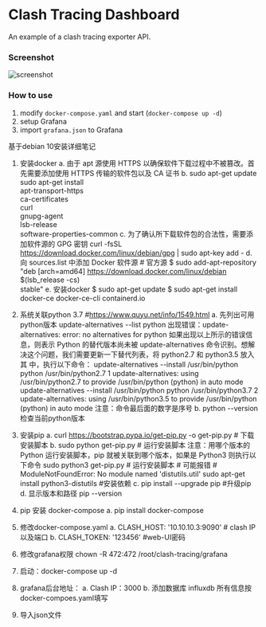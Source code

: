 # Clash Tracing Dashboard

An example of a clash tracing exporter API.

### Screenshot

![screenshot](./screenshot/screenshot.jpg)

### How to use

1. modify `docker-compose.yaml` and start (`docker-compose up -d`)
2. setup Grafana
3. import `grafana.json` to Grafana


基于debian 10安装详细笔记
1. 安装docker
 	a. 由于 apt 源使用 HTTPS 以确保软件下载过程中不被篡改。首先需要添加使用 HTTPS 传输的软件包以及 CA 证书
	b. sudo apt-get update
		sudo apt-get install \
		apt-transport-https \
		ca-certificates \
		curl \
		gnupg-agent \
		lsb-release \
		software-properties-common
	c. 为了确认所下载软件包的合法性，需要添加软件源的 GPG 密钥
	      	curl -fsSL https://download.docker.com/linux/debian/gpg | sudo apt-key add -
	d. 向 sources.list 中添加 Docker 软件源
		# 官方源
		$ sudo add-apt-repository \
		     "deb [arch=amd64] https://download.docker.com/linux/debian \
		     $(lsb_release -cs) \
		     stable"
		e. 安装docker
		$ sudo apt-get update
		$ sudo apt-get install docker-ce docker-ce-cli containerd.io
		
2. 系统关联python 3.7     #https://www.quyu.net/info/1549.html
	a. 先列出可用python版本
	        update-alternatives --list python
		出现错误：update-alternatives: error: no alternatives for python
		如果出现以上所示的错误信息，则表示 Python 的替代版本尚未被 update-alternatives 命令识别。想解决这个问题，我们需要更新一下替代列表，将 python2.7 和 python3.5 放入其		   中，执行以下命令：
		update-alternatives --install /usr/bin/python python /usr/bin/python2.7 1
		update-alternatives: using /usr/bin/python2.7 to provide /usr/bin/python (python) in auto mode
		update-alternatives --install /usr/bin/python python /usr/bin/python3.7 2
		update-alternatives: using /usr/bin/python3.5 to provide /usr/bin/python (python) in auto mode
		注意：命令最后面的数字是序号
		b. python --version 检查当前python版本
		
3. 安装pip
	a. curl https://bootstrap.pypa.io/get-pip.py -o get-pip.py   # 下载安装脚本
	b. sudo python get-pip.py    # 运行安装脚本
		注意：用哪个版本的 Python 运行安装脚本，pip 就被关联到哪个版本，如果是 Python3 则执行以下命令
		sudo python3 get-pip.py    # 运行安装脚本
		# 可能报错
		#  ModuleNotFoundError: No module named 'distutils.util'
		sudo apt-get install python3-distutils  #安装依赖
	c. pip install --upgrade pip    #升级pip
	d. 显示版本和路径
	   pip --version
		
4. pip 安装 docker-compose
	a. pip install docker-compose
		
5. 修改docker-compose.yaml
	a. CLASH_HOST: '10.10.10.3:9090'       # clash IP以及端口
	b. CLASH_TOKEN: '123456'          #web-UI密码

6. 修改grafana权限
	chown -R 472:472 /root/clash-tracing/grafana
		
7. 启动：docker-compose up -d
	
8. grafana后台地址：
	a. Clash IP：3000
	b. 添加数据库 influxdb
	所有信息按docker-compoes.yaml填写
		
9. 导入json文件
